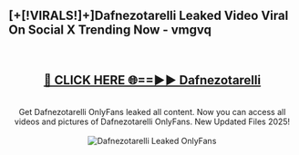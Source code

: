<h2>[+[!VIRALS!]+]Dafnezotarelli Leaked Video Viral On Social X Trending Now - vmgvq</h2>
<br>
<div align="center">
<h2><a href="https://libra.edu.pl?Dafnezotarelli" rel="nofollow">🔴 CLICK HERE 🌐==►► Dafnezotarelli</a></h2>
<br>
Get Dafnezotarelli OnlyFans leaked all content. Now you can access all videos and pictures of Dafnezotarelli OnlyFans. New Updated Files 2025!
<br>
<br>
<a href="https://libra.edu.pl?Dafnezotarelli" rel="nofollow" data-target="animated-image.originalLink"><img src="https://i.ibb.co.com/WyWwxjT/player-gif2.gif" alt="Dafnezotarelli Leaked OnlyFans" style="max-width: 100%; display: inline-block;" data-target="animated-image.originalImage"></a>
</div>
<br>